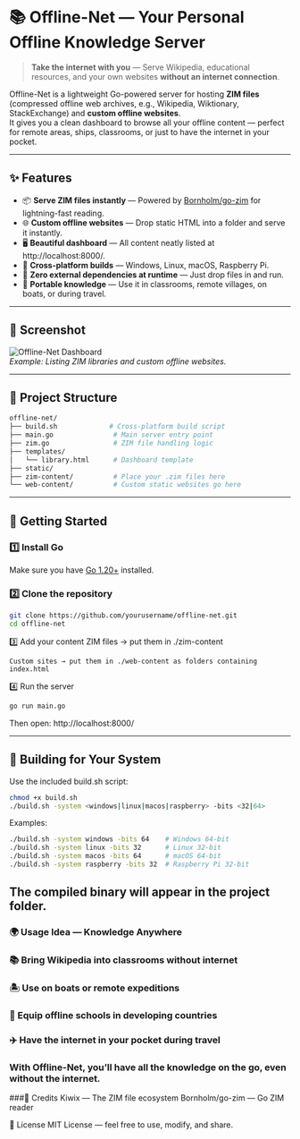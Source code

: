 # 📚 Offline-Net — Your Personal Offline Knowledge Server

> **Take the internet with you** — Serve Wikipedia, educational resources, and your own websites **without an internet connection**.

Offline-Net is a lightweight Go-powered server for hosting **ZIM files** (compressed offline web archives, e.g., Wikipedia, Wiktionary, StackExchange) and **custom offline websites**.  
It gives you a clean dashboard to browse all your offline content — perfect for remote areas, ships, classrooms, or just to have the internet in your pocket.

---

## ✨ Features

- 📦 **Serve ZIM files instantly** — Powered by [Bornholm/go-zim](https://pkg.go.dev/github.com/Bornholm/go-zim) for lightning-fast reading.
- 🌐 **Custom offline websites** — Drop static HTML into a folder and serve it instantly.
- 🖥 **Beautiful dashboard** — All content neatly listed at http://localhost:8000/.
- 🔌 **Cross-platform builds** — Windows, Linux, macOS, Raspberry Pi.
- 🚀 **Zero external dependencies at runtime** — Just drop files in and run.
- 📡 **Portable knowledge** — Use it in classrooms, remote villages, on boats, or during travel.

---

## 📸 Screenshot

![Offline-Net Dashboard](docs/screenshot.png)  
*Example: Listing ZIM libraries and custom offline websites.*

---

## 📂 Project Structure
```graphql
offline-net/
├── build.sh             # Cross-platform build script
├── main.go               # Main server entry point
├── zim.go                # ZIM file handling logic
├── templates/
│   └── library.html      # Dashboard template
├── static/               
├── zim-content/          # Place your .zim files here
└── web-content/          # Custom static websites go here
```

---

## 🚀 Getting Started

### 1️⃣ Install Go
Make sure you have [Go 1.20+](https://go.dev/dl/) installed.

### 2️⃣ Clone the repository
```bash
git clone https://github.com/yourusername/offline-net.git
cd offline-net
```

3️⃣ Add your content
ZIM files → put them in ./zim-content

```
Custom sites → put them in ./web-content as folders containing index.html
```

4️⃣ Run the server
```bash
go run main.go
```

Then open:
http://localhost:8000/

---
## 🔨 Building for Your System

Use the included build.sh script:

```bash
chmod +x build.sh
./build.sh -system <windows|linux|macos|raspberry> -bits <32|64>
```
Examples:

```bash
./build.sh -system windows -bits 64    # Windows 64-bit
./build.sh -system linux -bits 32      # Linux 32-bit
./build.sh -system macos -bits 64      # macOS 64-bit
./build.sh -system raspberry -bits 32  # Raspberry Pi 32-bit
```

## The compiled binary will appear in the project folder.

### 🌍 Usage Idea — Knowledge Anywhere
### 📚 Bring Wikipedia into classrooms without internet
### 🏝 Use on boats or remote expeditions
### 🏫 Equip offline schools in developing countries
### ✈️ Have the internet in your pocket during travel
### With Offline-Net, you’ll have all the knowledge on the go, even without the internet.


###🙏 Credits
Kiwix — The ZIM file ecosystem
Bornholm/go-zim — Go ZIM reader

📜 License
MIT License — feel free to use, modify, and share.